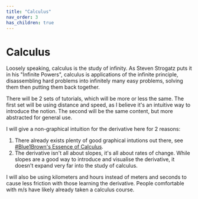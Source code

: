 ```yaml
---
title: "Calculus"
nav_order: 3
has_children: true
---
```

# Calculus

Loosely speaking, calculus is the study of infinity. As Steven Strogatz puts it in his "Infinite Powers", calculus is applications of the infinite principle, disassembling hard problems into infinitely many easy problems, solving them then putting them back together.

There will be 2 sets of tutorials, which will be more or less the same. The first set will be using distance and speed, as I believe it's an intuitive way to introduce the notion. The second will be the same content, but more abstracted for general use.

I will give a non-graphical intuition for the derivative here for 2 reasons:
1. There already exists plenty of good graphical intutions out there, see [#Blue1Brown's Essence of Calculus](https://youtube.com/playlist?list=PLZHQObOWTQDMsr9K-rj53DwVRMYO3t5Yr).
2. The derivative isn't all about slopes, it's all about rates of change. While slopes are a good way to introduce and visualise the derivative, it doesn't expand very far into the study of calculus.

I will also be using kilometers and hours instead of meters and seconds to cause less friction with those learning the derivative. People comfortable with m/s have likely already taken a calculus course.
